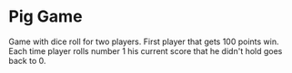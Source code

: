 # Pig Game

Game with dice roll for two players.
First player that gets 100 points win.
Each time player rolls number 1 his current score that he didn't hold goes back to 0.